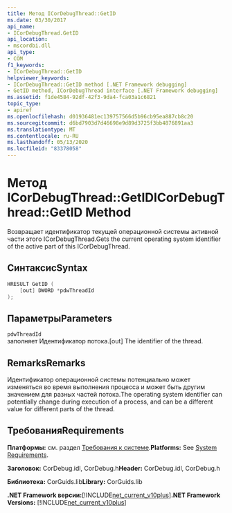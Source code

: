 ```yaml
---
title: Метод ICorDebugThread::GetID
ms.date: 03/30/2017
api_name:
- ICorDebugThread.GetID
api_location:
- mscordbi.dll
api_type:
- COM
f1_keywords:
- ICorDebugThread::GetID
helpviewer_keywords:
- ICorDebugThread::GetID method [.NET Framework debugging]
- GetID method, ICorDebugThread interface [.NET Framework debugging]
ms.assetid: f1de4584-92df-42f3-9da4-fca03a1c6821
topic_type:
- apiref
ms.openlocfilehash: d01936481ec139757566d5b96cb95ea887cb8c20
ms.sourcegitcommit: d6bd7903d7d46698e9d89d3725f3bb4876891aa3
ms.translationtype: MT
ms.contentlocale: ru-RU
ms.lasthandoff: 05/13/2020
ms.locfileid: "83378058"
---
```

# <a name="icordebugthreadgetid-method"></a><span data-ttu-id="771d6-102">Метод ICorDebugThread::GetID</span><span class="sxs-lookup"><span data-stu-id="771d6-102">ICorDebugThread::GetID Method</span></span>
<span data-ttu-id="771d6-103">Возвращает идентификатор текущей операционной системы активной части этого ICorDebugThread.</span><span class="sxs-lookup"><span data-stu-id="771d6-103">Gets the current operating system identifier of the active part of this ICorDebugThread.</span></span>  
  
## <a name="syntax"></a><span data-ttu-id="771d6-104">Синтаксис</span><span class="sxs-lookup"><span data-stu-id="771d6-104">Syntax</span></span>  
  
```cpp  
HRESULT GetID (  
    [out] DWORD *pdwThreadId  
);  
```  
  
## <a name="parameters"></a><span data-ttu-id="771d6-105">Параметры</span><span class="sxs-lookup"><span data-stu-id="771d6-105">Parameters</span></span>  
 `pdwThreadId`  
 <span data-ttu-id="771d6-106">заполняет Идентификатор потока.</span><span class="sxs-lookup"><span data-stu-id="771d6-106">[out] The identifier of the thread.</span></span>  
  
## <a name="remarks"></a><span data-ttu-id="771d6-107">Remarks</span><span class="sxs-lookup"><span data-stu-id="771d6-107">Remarks</span></span>  
 <span data-ttu-id="771d6-108">Идентификатор операционной системы потенциально может изменяться во время выполнения процесса и может быть другим значением для разных частей потока.</span><span class="sxs-lookup"><span data-stu-id="771d6-108">The operating system identifier can potentially change during execution of a process, and can be a different value for different parts of the thread.</span></span>  
  
## <a name="requirements"></a><span data-ttu-id="771d6-109">Требования</span><span class="sxs-lookup"><span data-stu-id="771d6-109">Requirements</span></span>  
 <span data-ttu-id="771d6-110">**Платформы:** см. раздел [Требования к системе](../../get-started/system-requirements.md).</span><span class="sxs-lookup"><span data-stu-id="771d6-110">**Platforms:** See [System Requirements](../../get-started/system-requirements.md).</span></span>  
  
 <span data-ttu-id="771d6-111">**Заголовок:** CorDebug.idl, CorDebug.h</span><span class="sxs-lookup"><span data-stu-id="771d6-111">**Header:** CorDebug.idl, CorDebug.h</span></span>  
  
 <span data-ttu-id="771d6-112">**Библиотека:** CorGuids.lib</span><span class="sxs-lookup"><span data-stu-id="771d6-112">**Library:** CorGuids.lib</span></span>  
  
 <span data-ttu-id="771d6-113">**.NET Framework версии:**[!INCLUDE[net_current_v10plus](../../../../includes/net-current-v10plus-md.md)]</span><span class="sxs-lookup"><span data-stu-id="771d6-113">**.NET Framework Versions:** [!INCLUDE[net_current_v10plus](../../../../includes/net-current-v10plus-md.md)]</span></span>
